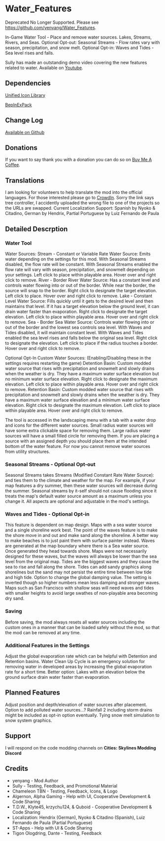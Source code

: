 # Water_Features
Deprecated No Longer Supported. Please see https://github.com/yenyang/Water_Features.

In-Game Water Tool - Place and remove water sources. Lakes, Streams, Rivers, and Seas.
Optional Opt-out: Seasonal Streams - Flow rates vary with season, precipitation, and snow melt.
Optional Opt-in: Waves and Tides - Sea level rises and falls.

Sully has made an outstanding demo video covering the new features related to water. Available on [Youtube](https://www.youtube.com/watch?v=Q9QZ0n60i9c).
## Dependencies
[Unified Icon Library](https://thunderstore.io/c/cities-skylines-ii/p/algernon/Unified_Icon_Library/)

[BepInExPack](https://thunderstore.io/c/cities-skylines-ii/p/BepInEx/BepInExPack/)

## Change Log
[Available on Github](https://github.com/yenyang/Water_Features_BepInEx/blob/master/CHANGELOG.md)

## Donations
If you want to say thank you with a donation you can do so on [Buy Me A Coffee](https://www.buymeacoffee.com/yenyang_mods).

## Translations
I am looking for volunteers to help translate the mod into the official languages. For those interested please go to [CrowdIn](https://crowdin.com/project/csl2-mod-tree-controller).
Sorry the link says tree controller, I accidently uploaded the wrong file to one of the projects so the URLs are swapped.
Current Localization Support: Spanish by Nyoko & Citadino, German by Hendrix, Partial Portuguese by Luiz Fernando de Paula

## Detailed Descrption
### Water Tool
Water Sources:
Stream - Constant or Variable Rate Water Source: Emits water depending on the settings for this mod. With Seasonal Streams disabled, the flow rate will be constant. With Seasonal Streams enabled the flow rate will vary with season, precipitation, and snowmelt depending on your settings. Left click to place within playable area. Hover over and right click to remove.
River - Border River Water Source: Has a constant level and controls water flowing into or out of the border. While near the border, the source will snap to the border. Right click to designate the target elevation. Left click to place. Hover over and right click to remove.
Lake - Constant Level Water Source: Fills quickly until it gets to the desired level and then maintains that level. If it has a target elevation below the ground level, it can drain water faster than evaporation. Right click to designate the target elevation. Left click to place within playable area. Hover over and right click to remove.
Sea - Border Sea Water Source: Controls water flowing into or out of the border and the lowest sea controls sea level. With Waves and Tides disabled, it will maintain constant level. With Waves and Tides enabled the sea level rises and falls below the original sea level. Right click to designate the elevation. Left click to place if the radius touches a border. Hover over and right click to remove.

Optional Opt-In Custom Water Sources: (Enabling/Disabling these in the settings requires restarting the game)
Detention Basin: Custom modded water source that rises with precipitation and snowmelt and slowly drains when the weather is dry. They have a maximum water surface elevation but no minimum water surface elevation. Right click to designate the maximum elevation. Left click to place within playable area. Hover over and right click to remove.
Retention Basin: Custom modded water source that rises with precipitation and snowmelt and slowly drains when the weather is dry. They have a maximum water surface elevation and a minimum water surface elevation. Right click to designate the maximum elevation. Left click to place within playable area. Hover over and right click to remove.

The tool is accessed in the landscaping menu with a tab with a water drop and icons for the different water sources.
Small radius water sources will have some extra clickable space for removing them.
Large radius water sources will have a small filled circle for removing them.
If you are placing a source with an assigned depth you should place them at the intended bottom of the water feature.
For now you cannot remove water sources from utility structures.

### Seasonal Streams - Optional Opt-out
Seasonal Streams takes Streams (Modified Constant Rate Water Source): and ties them to the climate and weather for the map. 
For example, if your map features a dry summer, then these water sources will decrease during the summer. 
Seasonal streams by it-self should not cause flooding since it treats the map's default water source amount as a maximum unless you change it. 
All aspects are optional and adjustable in the mod's settings.

### Waves and Tides - Optional Opt-in
This feature is dependent on map design. Maps with a sea water source and a single shoreline work best. 
The point of the waves feature is to make the shore move in and out and make sand along the shoreline. A better way to make beaches is to just paint them with surface painter instead. 
Waves are generated at the map boundary where there is a Sea water source. Once generated they head towards shore. Maps were not necessarily designed for these waves, but the waves will always be lower than the sea level from the original map.
Tides are the biggest waves and they cause the sea to rise and fall along the shore. Tides can add sandy graphics along shorelines but the sand may not persist the entire time between low tide and high tide. 
Option to change the global damping value. The setting is inverted though so higher numbers mean less damping and stronger waves.
Maps such as San Francisco with shallow seas will need waves and tides with smaller heights to avoid large swathes of non-playable area becoming dry sand.

### Saving
Before saving, the mod always resets all water sources including the custom ones in a manner that can be loaded safely without the mod, so that the mod can be removed at any time.

### Additional Features in the Settings
Adjust the global evaporation rate which can be helpful with Detention and Retention basins.
Water Clean Up Cycle is an emergency solution for removing water in developed areas by increasing the global evaporation rate for a short time. Better option: Lakes with an elevation below the ground surface drain water faster than evaporation.

## Planned Features
Adjust position and depth/elevation of water sources after placement.
Option to add polluted water sources...?
Rainfall 2 including storm drains might be included as opt-in option eventually.
Tying snow melt simulation to snow system graphics.

## Support
I will respond on the code modding channels on **Cities: Skylines Modding Discord**

## Credits 
* yenyang - Mod Author
* Sully - Testing, Feedback, and Promotional Material
* Chameleon TBN - Testing, Feedback, Icons, & Logo
* Algernon, Alpha Gaming - Help with UI, Cooperative Development & Code Sharing
* T.D.W., Klyte45, krzychu124, & Quboid - Cooperative Development & Code Sharing
* Localization: Hendrix (German), Nyoko & Citadino (Spanish), Luiz Fernando de Paula (Partial Portuguese)
* ST-Apps - Help with UI & Code Sharing
* Tigon Ologdring, Dante - Testing, Feedback
